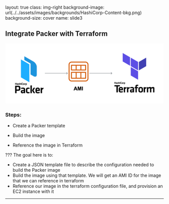 layout: true
class: img-right
background-image: url(../../assets/images/backgrounds/HashiCorp-Content-bkg.png)
background-size: cover
name: slide3

## Integrate Packer with Terraform

![scale:50%](./assets/logos/logo_packer_ami_terraform.png)

### Steps:

- Create a Packer template



- Build the image




- Reference the image in Terraform

???
The goal here is to:
- Create a JSON template file to describe the configuration needed to build the Packer image
- Build the image using that template. We will get an AMI ID for the image that we can reference in terraform
- Reference our image in the terraform configuration file, and provision an EC2 instance with it

---

